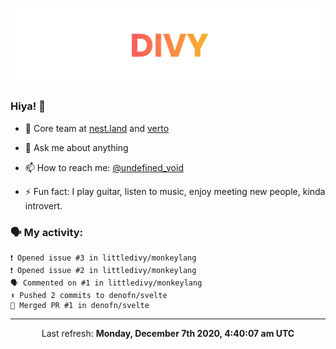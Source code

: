 
![](https://github.com/divy-work/divy-work/raw/master/assets/divy.png)

### Hiya! 👋

- 🔭 Core team at [nest.land](https://github.com/nestdotland/nest.land) and [verto](https://github.com/useverto/verto)

- 💬 Ask me about anything

- 📫 How to reach me: [@undefined_void](https://instagram.com/divy.exe)

- ⚡ Fun fact: I play guitar, listen to music, enjoy meeting new people, kinda introvert.

### 🗣 My activity:

```
❗️ Opened issue #3 in littledivy/monkeylang
❗️ Opened issue #2 in littledivy/monkeylang
🗣 Commented on #1 in littledivy/monkeylang
⬆️ Pushed 2 commits to denofn/svelte
🎉 Merged PR #1 in denofn/svelte
```

------------
<p align="center">Last refresh: <b>Monday, December 7th 2020, 4:40:07 am UTC</b></p>
